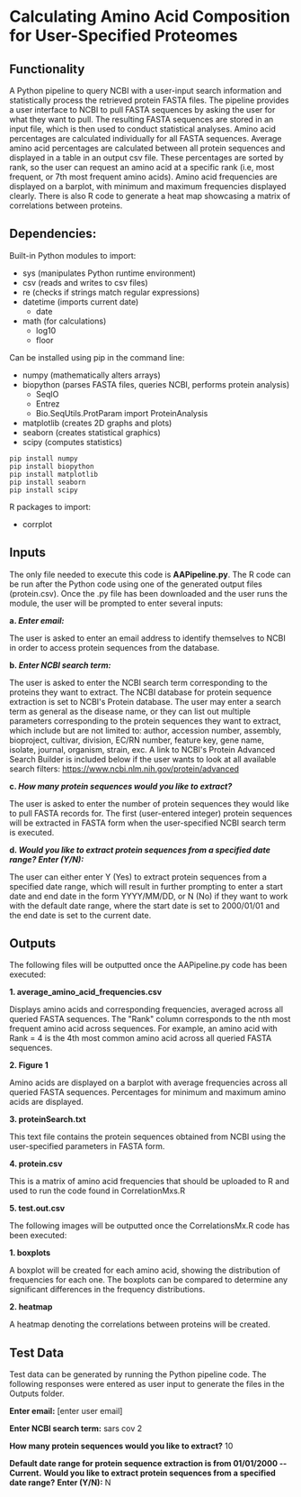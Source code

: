 # Calculating Amino Acid Composition for User-Specified Proteomes 

## Functionality
A Python pipeline to query NCBI with a user-input search information and statistically process the retrieved protein FASTA files. The pipeline provides a user interface to NCBI to pull FASTA sequences by asking the user for what they want to pull. The resulting FASTA sequences are stored in an input file, which is then used to conduct statistical analyses. Amino acid percentages are calculated individually for all FASTA sequences. Average amino acid percentages are calculated between all protein sequences and displayed in a table in an output csv file. These percentages are sorted by rank, so the user can request an amino acid at a specific rank (i.e, most frequent, or 7th most frequent amino acids). Amino acid frequencies are displayed on a barplot, with minimum and maximum frequencies displayed clearly. There is also R code to generate a heat map showcasing a matrix of correlations between proteins.


## Dependencies: 
Built-in Python modules to import:

- sys (manipulates Python runtime environment)
- csv (reads and writes to csv files)
- re (checks if strings match regular expressions)
- datetime (imports current date)
  - date
- math (for calculations)
  - log10
  - floor

Can be installed using pip in the command line:

- numpy (mathematically alters arrays)
- biopython (parses FASTA files, queries NCBI, performs protein analysis)
  - SeqIO
  - Entrez
  - Bio.SeqUtils.ProtParam import ProteinAnalysis
- matplotlib (creates 2D graphs and plots)
- seaborn (creates statistical graphics)
- scipy (computes statistics)

```
pip install numpy
pip install biopython
pip install matplotlib
pip install seaborn
pip install scipy
```

R packages to import:

- corrplot


## Inputs
The only file needed to execute this code is **AAPipeline.py**. The R code can be run after the Python code using one of the generated output files (protein.csv). Once the .py file has been downloaded and the user runs the module, the user will be prompted to enter several inputs:

**a.  _Enter email:_**

The user is asked to enter an email address to identify themselves to NCBI in order to access protein sequences from the database.
  
**b.  _Enter NCBI search term:_**

The user is asked to enter the NCBI search term corresponding to the proteins they want to extract. The NCBI database for protein sequence extraction is set to NCBI's Protein database. The user may enter a search term as general as the disease name, or they can list out multiple parameters corresponding to the protein sequences they want to extract, which include but are not limited to: author, accession number, assembly, bioproject, cultivar, division, EC/RN number, feature key, gene name, isolate, journal, organism, strain, exc. A link to NCBI's Protein Advanced Search Builder is included below if the user wants to look at all available search filters:
      https://www.ncbi.nlm.nih.gov/protein/advanced
 
 **c.  _How many protein sequences would you like to extract?_**

The user is asked to enter the number of protein sequences they would like to pull FASTA records for. The first (user-entered integer)  protein sequences will be extracted in FASTA form when the user-specified NCBI search term is executed. 
  
**d.  _Would you like to extract protein sequences from a specified date range? Enter (Y/N):_**

The user can either enter Y (Yes) to extract protein sequences from a specified date range, which will result in further prompting to enter a start date and end date in the form YYYY/MM/DD, or N (No) if they want to work with the default date range, where the start date is set to 2000/01/01 and the end date is set to the current date.


## Outputs
The following files will be outputted once the AAPipeline.py code has been executed:

**1. average_amino_acid_frequencies.csv**

Displays amino acids and corresponding frequencies, averaged across all queried FASTA sequences. The "Rank" column corresponds to the nth most frequent amino acid across sequences. For example, an amino acid with Rank = 4 is the 4th most common amino acid across all queried FASTA sequences.

**2. Figure 1**

Amino acids are displayed on a barplot with average frequencies across all queried FASTA sequences. Percentages for minimum and maximum amino acids are displayed.

**3. proteinSearch.txt**

This text file contains the protein sequences obtained from NCBI using the user-specified parameters in FASTA form. 

**4. protein.csv**

This is a matrix of amino acid frequencies that should be uploaded to R and used to run the code found in CorrelationMxs.R

**5. test.out.csv**

The following images will be outputted once the CorrelationsMx.R code has been executed:

**1. boxplots**

A boxplot will be created for each amino acid, showing the distribution of frequencies for each one. The boxplots can be compared to determine any significant differences in the frequency distributions.

**2. heatmap**

A heatmap denoting the correlations between proteins will be created.


## Test Data

Test data can be generated by running the Python pipeline code. The following responses were entered as user input to generate the files in the Outputs folder.

__Enter email:__ [enter user email]

__Enter NCBI search term:__ sars cov 2

__How many protein sequences would you like to extract?__ 10

__Default date range for protein sequence extraction is from 01/01/2000 -- Current.__
__Would you like to extract protein sequences from a specified date range?__
__Enter (Y/N):__ N

